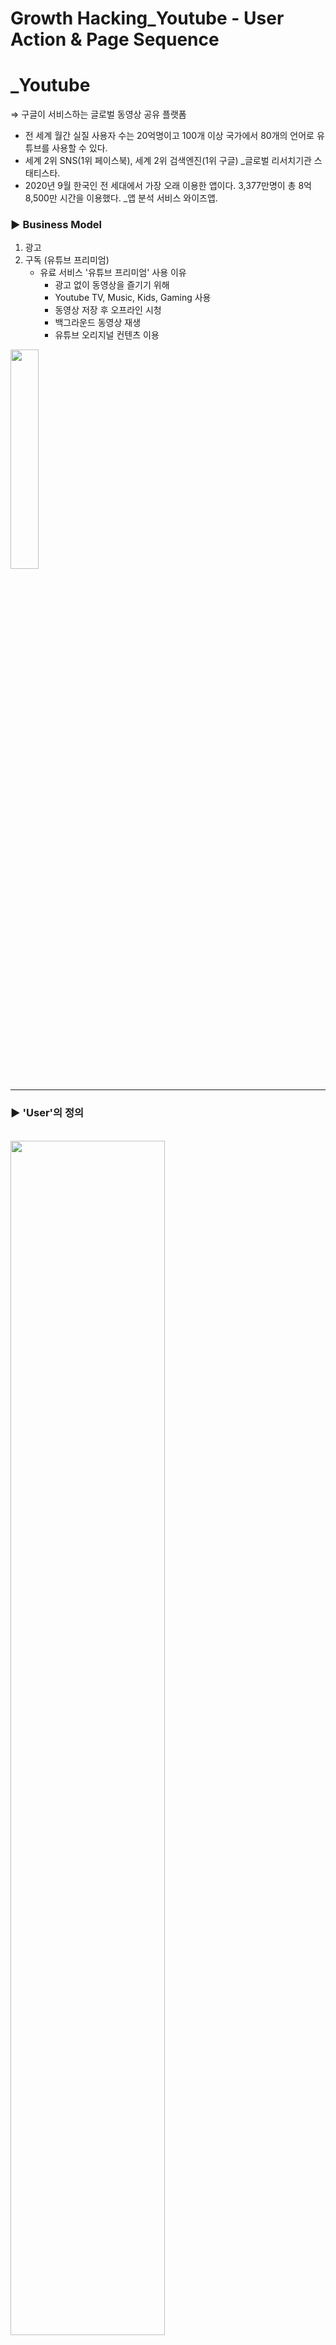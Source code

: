 # Growth Hacking_Youtube - User Action & Page Sequence

# \_Youtube

⇒ 구글이 서비스하는 글로벌 동영상 공유 플랫폼

- 전 세계 월간 실질 사용자 수는 20억명이고 100개 이상 국가에서 80개의 언어로 유튜브를 사용할 수 있다.
- 세계 2위 SNS(1위 페이스북), 세계 2위 검색엔진(1위 구글) \_글로벌 리서치기관 스태티스타.
- 2020년 9월 한국인 전 세대에서 가장 오래 이용한 앱이다. 3,377만명이 총 8억 8,500만 시간을 이용했다. \_앱 분석 서비스 와이즈앱.

### ► Business Model

1. 광고
2. 구독 (유튜브 프리미엄)
   - 유료 서비스 '유튜브 프리미엄' 사용 이유
     - 광고 없이 동영상을 즐기기 위해
     - Youtube TV, Music, Kids, Gaming 사용
     - 동영상 저장 후 오프라인 시청
     - 백그라운드 동영상 재생
     - 유튜브 오리지널 컨텐츠 이용

<img src="./image/KakaoTalk_Photo_2021-03-11-17-52-40.jpeg" width="30%"/>

<br>

---

### ► 'User'의 정의

<br>
<img src="./image/Youtube-BM.jpg" width="70%">
<br>

1. 유저 분류

- 컨텐츠 소비자
- 컨텐츠 생산자
- 광고주

2. 목적 💥

- 동영상 생산: 국내 광고수익 유튜브 채널은 9.7만개
- 동영상 소비: 유튜브 이용자는 3,377만명, (킬링 타임, 정보 습득, 기타(음악 플레이리스트 이용))

<br>

---

## > Home

### 유튜브 인기 원인

1. 누구에게나 열려있다
2. 특별히 로그인 하지 않아도 이용 가능하다.
3. 댓글로 쌍방 간에 소통이 가능하고 비슷한 사람들의 이야기를 접할 수 있어 공감대를 형성한다.
4. 이용자 참여 유도하는 수익 구조

- 기존에는 동영상 콘텐츠가 방송사의 전유물이라면 지금은 개인도 동영상 콘텐츠를 만들 수 있다. → 수익 창출도 가능하다. (일정 조회 수 또는 구독자 수에 도달한 크리에이터에게 광고수익의 일부를 분배한다.)

### home 화면 사용자 행동

1. (스크롤 내려) 동영상을 클릭 한다.
2. 탐색
3. 동영상 업로드
4. 구독
5. 보관함

첫 화면 맨 위 광고 (3~4 번에 한번 정도로 광고 없음)

<img src = "https://user-images.githubusercontent.com/18901638/111094278-4aaa9980-857e-11eb-9722-81f2fcf2ef3e.png" width="60%">

### shorts (현재 한국은 beta)

- 비교적 위에 있는 short (틱톡 유사 기능)
- 사용법은 틱톡 유저가 바로 적응할 수 있다.
- 기존 유튜브 영상처럼 광고가 적용되지는 않는다. 영상은 15초 정도로 아주 짧으므로 이 사이에 광고가 등장한다면 영상과 광고가 비슷한 길이가 될 가능성이 존재하기 때문이다.
- 틱톡의 강점인 제한 없는 음원 사용, 쉬운 모바일 영상 편집 툴 등은 완벽히 흡수했다.

#### shorts 클릭 했을 때

1. 좋아요/싫어요
2. 댓글
3. 공유
4. 더보기

<img src = "https://user-images.githubusercontent.com/18901638/111093994-9c065900-857d-11eb-9436-f8c5689d11dd.png" width="60%">

- 왼쪽 → 오른쪽 스크롤
- 한 화면에 3개 볼 수 있다

#### 댓글

<img src = "https://user-images.githubusercontent.com/18901638/111092975-fbaf3500-857a-11eb-8287-26db57bf52fe.jpeg" width="30%">

댓글을 인기순이나 최근 날짜 순으로 정렬 가능 하지만 별로도 정렬 하지 않을 경우의 알고리즘은

- 이전 : '좋아요'를 많이 받은 순으로 댓글이 우선적으로 표출됐다
- 현재 : 댓글 게시자의 구글플러스 계정과 연동한 평판을 기준으로 동영상과 가장 연관성이 높은 댓글이 먼저 노출된다.

끝없는 동영상 추천, 이전에 봤던 영상도 종종 보여줌

### 동영상 클릭 → 채널 클릭시 ( ex MBC drama)

<img src = "https://user-images.githubusercontent.com/18901638/111093729-f8b54400-857c-11eb-8c95-e7508845bbc4.png" width="70%">

<img src = "https://user-images.githubusercontent.com/18901638/111093169-9871d280-857b-11eb-879d-cba98b83c8e4.png" width="100%">

### 유튜브 추천 알고리즘

출처 - [http://www.mediatoday.co.kr/news/articleView.html?idxno=204241](http://www.mediatoday.co.kr/news/articleView.html?idxno=204241)

‘유튜브 추천 알고리즘과 저널리즘’ - 한국언론진흥재단

유튜브에 들어가서 처음 보는 영상 목록, 영상 하나를 재생할 때 ‘다음 동영상’으로 표시되는 영상 목록 모두 알고리즘으로 추천된 콘텐츠다.
예를들면 ‘무한도전’을 보고 나면 이후에 계속해서 무한도전이 추천 영상으로 뜬다. 현재 재생 중인 영상과 비슷한 영상, 함께 재생된 적 많은 영상을 모두 올리며 유튜브 체류시간을 늘리는 전략이다.

하지만 유튜브 추천 알고리즘은 어떤 데이터를 중요하게 보는지, 언제 어떻게 바뀌었는지 외부에 공개 되지 않고 있다.

보고서는 카이스트·서울대 공학전문가들의 도움을 받아 △문재인 대통령 △방탄소년단 △유시민 △홍준표 △조국 등 5개 키워드를 대상으로 지난 9월2일부터 8일까지 일주일간 수집한 33만4425개의 추천 목록을 분석해 유튜브 추천 알고리즘의 경향을 파악했다. 그 결과 △전통적 언론사(특히 방송사)에 대한 선호 현상 △제목이 길거나 제목 안에 주요 키워드가 많을수록 선호하는 현상 △생중계 영상에 대한 선호 현상을 발견했다고 밝혔다.

- 유튜브 추천 알고리즘이 필터버블(확증편향) 등의 문제에 대한 (사회적인) 지적을 고려해 장르적 다양성을 의도하는 모습이 보였다.
- 특정 기간에 특정 이슈 영상을 집중적으로 추천하는 경향을 발견했고 시청시간이 추천 알고리즘의 중요한 요인으로 밝혀졌다. - 예컨대 음원 스트리밍 영상은 조회 수가 낮고 채널 구독자 수가 낮아도 끝까지 시청하는 경우가 많아 집중추천 되고 있었다.
- 개별 키워드의 이념적 성향에 따른 추천 결과에 있어서 유의미한 차이는 발견하지 못했다.
- 유튜브 이용자의 시청시간 중 70%가 추천된 영상을 본 시간으로 밝혀졌다.

## > Explore

### ► 목적

#### 1. 새로운 흥미 분야 발견 & 인기 급상승 영상 (Trending videos)

- 카테고리로 묶인 선택지를 통해서 **관련 카테고리에서 인기있는 영상을 쉽게 발견**

#### 2. 인기 급상승 Creator & Artist

- 컨텐츠의 다양성을 위해 매일 생기는 **새로운 크리에이터와 아티스트**들이 **팬을 찾을 수 있도록** 도와주는 기능
- 나라에 따라 다르게 서비스되고 있음

## ► 각 페이지 시퀀스

### T.O.P

<br>

<div style="display:flex">
<img src="./image/Screenshot_20210310-132947_YouTube.jpg" width="30%">
<img src="./image/Screenshot_20210310-133122_YouTube.jpg" width="30%">
<img src="./image/Screenshot_20210310-133311_YouTube.jpg" width="30%">
<img src="./image/Screenshot_20210310-133339_YouTube.jpg" width="30%">
</div>

<br>

커피는 역시 T.O.P...가 아니라

<br>

메뉴 대부분이 공통적으로 **인기 영상** 위주로 **상단에 'top 무엇'으로 소개**를 해놓아서 사람들이 쉽게 영상을 선택해서 볼 수 있게 해줍니다.

<br>

---

<br>

### ► Live

Game/Sports/News와 같이 **동적인 메뉴**의 경우 **live 선택지**가 따로 있어서 현재 상영 중인 영상이 있다면 바로 시청할 수 있도록 도와줍니다.

<div style="display:flex">
<img src="./image/Screenshot_20210310-132947_YouTube.jpg" width="30%">
<img src="./image/Screenshot_20210313-140243_YouTube.jpg" width="30%">
<img src="./image/Screenshot_20210313-140304_YouTube.jpg" width="30%">
</div>

<br>

### ► 수익창출 관련 메뉴

- **films**과 **music**과 같이 수익 창출이 되는 탭의 경우 **끝없이 새로운 장르로 추천**을 해줌
- 셀렉션이 많은 fashion&beauty채널의 경우도 광고주들을 위한 메뉴라고 할 수 있음

<br>

<div style="display:flex">
<img src="./image/Screenshot_20210313-160633_YouTube.jpg" width="30%">
<img src="./image/Screenshot_20210313-194515_YouTube.jpg" width="30%">
<img src="./image/Screenshot_20210313-193955_YouTube.jpg" width="30%">
</div>

<br>

영화를 **장르 위주**로 추천해주다가 아래로 갈수록 **특정** 인기 많은 **만화** 또는 **시리즈**, **영화 배우 위주로 끝없이 추천**을 이어가서 어떻게든 소비자가 마음에 들 수 있는 선택권을 가질 수 있게 노력하는 모습

<br>

<div style="display:flex">
<img src="./image/Screenshot_20210313-194807_YouTube.jpg" width="30%">
<img src="./image/Screenshot_20210313-195023_YouTube.jpg" width="30%">
<img src="./image/Screenshot_20210313-194905_YouTube.jpg" width="30%">
</div>

<br>

**음악의 경우** 장르로 분류할 경우 오히려 선택이 어렵고 담을 수 있는 컨텐츠들도 제한적이므로 **기분이나 상황에 따라 분류**하여 소비자가 **쉽게 새로운 음악도 접할 수 있도록** 해놓았고 **community라는 탭**을 첨부하여 **인스타그램처럼 아티스트들이 소통할 수 있는 창구**도 마련

community탭의 경우 아티스트들 즉, 컨텐츠 생산자이면서 동시에 광고주일수도 있는 사람을 대상으로 하는 서비스 같은 개념이 아닐까?

<br>

### ► Layout

<br>

<img src="./image/Screen Shot 2021-03-15 at 10.33.19.png" width="80%">

<br>

<br>

# explore의 시퀀스 배치

상단 - 유저에게 원하는 주제를 선택할 수 있게 함.
explore의 메인 페이지에 이미 trending videos가 떠있음에도 불구하고 Trendingd이라는 선택권을 제일 먼저 배치함 -> 목적없이 그냥 새로운 것을 찾고 싶어하는 사람들을 위한 탭일까?

대부분의 메뉴에서는 제일 먼저 현재 가장 인기있는 컨텐츠들이 배치되어 있음

가로로 봤을 때 더 편하게 디자인되어 있다고 느낌

<!-- # revenue coming from where?

ads contribute roughly 10 percent to all Google revenue.

Youtube TV, Music, premium -> subscription business

## Youtube premium

- Ad-free
- download videos
- play in the background

## Youtube Music

- Ad-free
- download music
- play in the background

## Youtube Originals

- have access to all the Originals available

## Youtube Kids

## Youtube Gaming

뭐 특별한게 있는 건 아니고 광고없고 다운로드가능하고 백그라운드에서 상영되는건 똑같은데 유튭에서 생산되는 게임 관련 영상들을 볼 수 있는거라네
https://fourweekmba.com/how-does-youtube-make-money/#:~:text=YouTube%20Make%20Money%3F-,YouTube%20Business%20Model%20In%20A%20Nutshell,B%20in%20revenues%20in%202019. -->

---

<br>
<br>

## > Subscriptions

► 'User'는 누구인가?

: 전 연령대를 아우르는 동영상 소비자.

### ► 'User'가 동영상 소비를 위해 어떤 액션을 취하는가?

: 동영상을 탐색한다.

### ► '구독' 탭이 "왜" 존재하는가? 💥

: 유튜브에는 다양한 종류의 수많은 동영상이 있기 때문에 앱 체류 시간을 증가시킬 수 있다. 하지만 앱을 사용하는 동안 마주하게 되는 수많은 동영상과 광고로 인해 'User'의 피로감 역시 증가한다.

⇒ 개인이 구독하는 채널들의 동영상 리스트를 탐색하며 시청할 동영상을 선택할 수 있는 '구독'탭을 통해 'User'의 피로감을 감소시키고자 한다.

### ► User Flow (User Action & Page Sequence)

<img src="./image/_2021-03-13__11.15.07.png"/>

### ► User Action

#### - **'구독' 탭 첫 페이지**

<img src="./image/KakaoTalk_Photo_2021-03-12-19-44-15.jpeg" width="30%"/>

##### ▻ 구성 요소

- 헤더
- **구독 채널 리스트**
- **필터링 태그 리스트**
- **동영상 리스트**
  - ❌ 광고 동영상이 없다 ❌
- 메뉴바

##### ▻ 'User'의 액션

- **필터링** **채널 탐색, 선택**
- **필터링 상황 탐색, 선택**
- **동영상 탐색, 선택**

#### **- 필터링** **채널 탐색, 선택 / 필터링 상황 탐색, 선택**

<div style="display:flex">
<img src="./image/Untitled.jpeg" width="30%"/>
<img src="./image/Untitled 1.png" width="30%"/>
</div>

##### ▻ 'User'의 액션

: 가로 스크롤 메뉴 형태의 구독 채널 리스트 또는 필터링 태그 리스트를 탐색하여 그 중 하나를 선택하거나 선택하지 않는다.

#### **- 동영상 탐색**

<img src="./image/Untitled 2.png" width="30%"/>

##### ▻ 'User'의 액션

: 필터링 된 **동**영상 리스트를 탐색하고 그 중 하나를 선택하거나 선택하지 않는다.

##### ▻ '조회수'와 '업로드 후 경과 시간'을 보여주는 이유 💥

- 조회수

: 동영상 소비자가 해당 동영상을 시청하지 않은 상황에서 동영상의 인기를 가늠할 수 있다.

- 업로드 후 경과 시간

: 조회수의 한계를 보완해준다.

ex. 조회수 10만회 ∙ 1시간 전 / 조회수 10만회 ∙ 2년 전

- 조회수에는 동영상을 시청한 소비자들의 동영상에 대한 선호가 반영되지는 않지만 인기를 가늠할 수 있는 유의미한 지표이다.
- 좋아요/싫어요, 댓글, 구독은 동영상과 채널의 전반적인 인기도를 측정할 수 있는 항목이지만 동영상 소비자가 모두 참여하지는 않는다. 하지만 좋아요/싫어요, 댓글, 구독 수는 컴퓨터 프로그램이 아닌 실제 사람의 참여를 집계하고자하여 이를 판별하는 과정을 거쳐 조회수보다 신뢰도가 높다.

#### **- 동영상 선택**

<div style="display:flex">
<img src="./image/KakaoTalk_Photo_2021-03-12-19-44-08.jpeg" width="30%"/>
<img src="./image/KakaoTalk_Photo_2021-03-13-00-52-14.jpeg" width="30%"/>
</div>

광고 이후 동영상이 재생된다.

#### 혹시 이것도..?

: 동영상 시청 중 다른 동영상을 클릭하면 이전 동영상으로 돌아가는 방법이 없다. 혹시 이것도 의도가 있는걸까?

⇒ 시청하던 동영상을 다시 검색하는 과정에서 다양한 동영상에 노출시키기 위함이다. 라는 추측..

---

---

REF.

[](https://www.hankyung.com/it/article/202102239393g)

[한국인 앱 체류시간 증가율 1위 넷플릭스... 페이스북은 20% 감소](https://www.sedaily.com/NewsVIew/1ZA9I9VMTU)

[[유튜브 경제학] 월 20억명·매일 10억시간 시청... 세상을 바꾼 유튜브](https://www.etoday.co.kr/news/view/1846745)

[[단독]국민 529명당 1명이 유튜버...세계 1위 '유튜브 공화국' - 머니투데이](https://news.mt.co.kr/mtview.php?no=2021021311274021985)

[멍청이를 위한 IT 데이터 #4 - 유저 액션](https://brunch.co.kr/@happy-mil/7)

[What’s YouTube’s Ad Revenue?](https://www.tubics.com/blog/youtube-revenue)

---

[](https://www.mk.co.kr/news/special-edition/view/2010/04/181153/)

#### 추가 소스

- 유튜브 로컬라이제이션
- 북극성 측정법(North Start metric): 제품이 고객에게 제공하는 핵심 가치를 가장 잘 포착하는 '단일 측정 항목'
